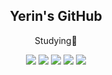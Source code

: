
<div align="center">
<h2>Yerin's GitHub</h2>
<p class=size-[m]>Studying💭</p>
<img src="https://img.shields.io/badge/HTML5-E0FFFF?style=fot-the-badge&logo=html5&logoColor=E34F26"> <img src="https://img.shields.io/badge/CSS-E0FFFF?style=fot-the-badge&logo=css3&logoColor=1572B6"> <img src="https://img.shields.io/badge/tailwind css-E0FFFF?style=fot-the-badge&logo=tailwindcss&logoColor=06B6D4"> <img src="https://img.shields.io/badge/JavaScript-E0FFFF?style=fot-the-badge&logo=JavaScript&logoColor=F7DF1E"> <img src="https://img.shields.io/badge/Typescript-E0FFFF?style=fot-the-badge&logo=Typescript&logoColor=3178C6"/> 
  
</div>
<!-- **참고 사이트
<깃허브 리드미 참고 사이트>https://github.com/jaeho13/jaeho13/blob/main/README.md
<img src="https://img.shields.io/badge/React-CCCCFF?style=fot-the-badge&logo=React&logoColor=61DAFB">
--!>



